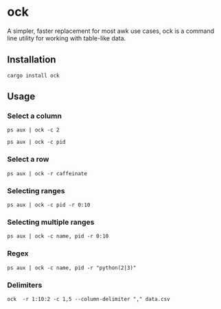 # ock
A simpler, faster replacement for most awk use cases, ock is a command line utility for working with
table-like data.

## Installation
```
cargo install ock
```

## Usage
### Select a column
```
ps aux | ock -c 2
```
```
ps aux | ock -c pid
```

### Select a row
```
ps aux | ock -r caffeinate
```

### Selecting ranges
```
ps aux | ock -c pid -r 0:10
```

### Selecting multiple ranges
```
ps aux | ock -c name, pid -r 0:10
```

### Regex
```
ps aux | ock -c name, pid -r "python(2|3)"
```

### Delimiters
```
ock  -r 1:10:2 -c 1,5 --column-delimiter "," data.csv
```
